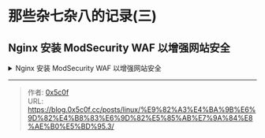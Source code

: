# 那些杂七杂八的记录(三)


<!--more-->


## Nginx 安装 ModSecurity WAF 以增强网站安全
<details>
<summary> Nginx 安装 ModSecurity WAF 以增强网站安全 </summary>

### ModSecurity WAF 连接器扩展依赖
```bash
$> yum install -y libmodsecurity-devel
```

### 下载 ModSecurity WAF 连接器
```bash
$> git clone https://github.com/owasp-modsecurity/ModSecurity-nginx.git
```
### 编译安装
```bash
$> cd /data/softsrc/openresty-1.21.4.1
$> ./configure --prefix=/opt/nginxss --add-module=/pathto/ModSecurity-nginx && make && make install
```
### 创建配置文件目录
```bash
$> mkdir /opt/nginxssl/conf/modsec
```

### 核心规则配置
```bash
$> cd /opt/nginxssl/conf/modsec && git clone https://github.com/coreruleset/coreruleset.git
$> cd /opt/nginxssl/conf/modsec/coreruleset && cp -v crs-setup.conf.example crs-setup.conf
```

### 下载 ModSecurity 配置相关文件 
```bash
$> wget -O /opt/nginxssl/conf/modsec/modsecurity.conf https://raw.githubusercontent.com/SpiderLabs/ModSecurity/v3/master/modsecurity.conf-recommended
$> wget -O /opt/nginxssl/conf/modsec/unicode.mapping https://raw.githubusercontent.com/SpiderLabs/ModSecurity/v3/master/unicode.mapping
```

### 创建入口文件
```bash
$> vim /opt/nginxssl/conf/modsec/main.conf
Include /opt/nginxssl/conf/conf/modsec/modsecurity.conf
Include /opt/nginxssl/conf/modsec/coreruleset/crs-setup.conf
Include /opt/nginxssl/conf/modsec/coreruleset/rules/*.conf
```

### 修改配置文件 modsecurity.conf
```bash
$> vim /opt/nginxssl/conf/modsec/modsecurity.conf
## DetectionOnly 只记录，不拦截 
## On 拦截并记录
## Off 完全关闭
# SecRuleEngine DetectionOnly
SecRuleEngine On

# 以下为关键配置， 核心关注SecAuditLog 、 SecAuditLogFormat 配置
SecAuditEngine RelevantOnly
SecAuditLog /var/log/modsec_audit.log 
SecAuditLogParts ABIJDEFHZ
SecAuditLogType Serial
SecAuditLogFormat JSON      # 设置为 JSON 格式，方便查看
```

### 修改 nginx 配置文件启用 ModSecurity WAF
```bash
$> vim /opt/nginxssl/conf/nginx.conf
# http or server or location
modsecurity on;
modsecurity_rules_file /opt/nginxssl/conf/modsec/main.conf;
```

### 拦截测试
```bash
$> curl "http://127.0.0.1/?param=<script>alert(1)</script>"
# sql 注入
$> curl "http://127.0.0.1/?param=1' AND 1=1 UNION SELECT 1,2,3,4,5,6,7,8,9,10 FROM users WHERE '1'='1"
```


### 白名单添加方案 
```bash
$> vim /opt/nginxssl/conf/modsec/modsecurity.conf
# SecRuleEngine 之后配置， 其中id 字段唯一
# 跳过 192.168.1.100 的全部 ModSecurity 检查
SecRule REMOTE_ADDR "@ipMatch 192.168.1.100" "id:10000,phase:1,pass,nolog,ctl:ruleEngine=Off"

```
### 其他白名单方案(未测试)
```ini
# 限制某路径仅特定 IP 可访问
SecRule REQUEST_URI "^/admin" "phase:1,deny,id:20001,msg:'Forbidden access to /admin',chain"
    SecRule REMOTE_ADDR "!@ipMatch 192.168.1.100"

# 禁止某路径使用 GET 请求
SecRule REQUEST_URI "^/secure-action" "phase:1,deny,id:20002,msg:'GET not allowed here',chain"
    SecRule REQUEST_METHOD "@streq GET"

# 仅允许特定 Referer 或 User-Agent 访问某路径
SecRule REQUEST_URI "^/api/private" "phase:1,deny,id:20003,msg:'Blocked non-authorized client',chain"
    SecRule REQUEST_HEADERS:User-Agent "!@streq MyTrustedClient/1.0"

# 还可以在不同的location下单独设置启用不同规则，用以实现多元化
```
</details>

---

> 作者: [0x5c0f](https://blog.0x5c0f.cc)  
> URL: https://blog.0x5c0f.cc/posts/linux/%E9%82%A3%E4%BA%9B%E6%9D%82%E4%B8%83%E6%9D%82%E5%85%AB%E7%9A%84%E8%AE%B0%E5%BD%95.3/  

